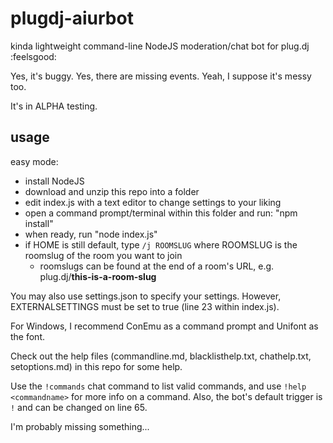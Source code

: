 # plugdj-aiurbot
kinda lightweight command-line NodeJS moderation/chat bot for plug.dj :feelsgood:

Yes, it's buggy. Yes, there are missing events. Yeah, I suppose it's messy too.

It's in ALPHA testing.

usage
------
easy mode:
- install NodeJS
- download and unzip this repo into a folder
- edit index.js with a text editor to change settings to your liking
- open a command prompt/terminal within this folder and run: "npm install"
- when ready, run "node index.js"
- if HOME is still default, type `/j ROOMSLUG` where ROOMSLUG is the roomslug of the room you want to join
  - roomslugs can be found at the end of a room's URL, e.g. plug.dj/**this-is-a-room-slug**

You may also use settings.json to specify your settings. However, EXTERNALSETTINGS must be set to true (line 23 within index.js).

For Windows, I recommend ConEmu as a command prompt and Unifont as the font.

Check out the help files (commandline.md, blacklisthelp.txt, chathelp.txt, setoptions.md) in this repo for some help.

Use the `!commands` chat command to list valid commands, and use `!help <commandname>` for more info on a command. Also, the bot's default trigger is `!` and can be changed on line 65.

I'm probably missing something...

